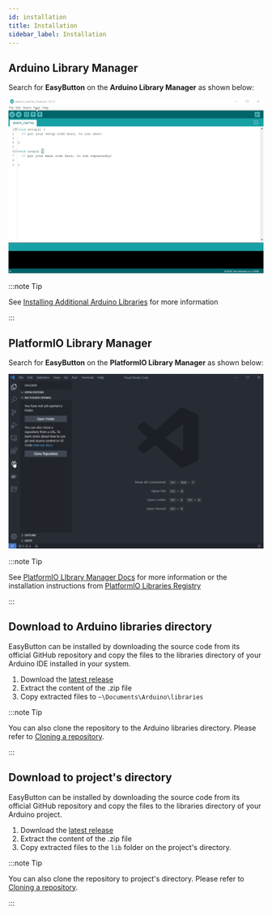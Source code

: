 ```yaml
---
id: installation
title: Installation
sidebar_label: Installation
---
```


## Arduino Library Manager

Search for **EasyButton** on the **Arduino Library Manager** as shown below:

![arduino_Library_manager](/img/arduino_library_manager.gif)

:::note Tip

See [Installing Additional Arduino Libraries](https://www.arduino.cc/en/Guide/Libraries) for more information

:::

## PlatformIO Library Manager

Search for **EasyButton** on the **PlatformIO Library Manager** as shown below:

![platformio_Library_manager](/img/platformio_Library_manager.gif)

:::note Tip

See [PlatformIO LIbrary Manager Docs](https://docs.platformio.org/en/latest/librarymanager/) for more information or the installation instructions from [PlatformIO Libraries Registry](https://platformio.org/lib/show/5741/EasyButton/installation) 

:::

## Download to Arduino libraries directory

EasyButton can be installed by downloading the source code from its official GitHub repository and copy the files to the libraries directory of your Arduino IDE installed in your system.

1. Download the [latest release](https://github.com/evert-arias/EasyButton/releases)
2. Extract the content of the .zip file
3. Copy extracted files to `~\Documents\Arduino\libraries`

:::note Tip

You can also clone the repository to the Arduino libraries directory. Please refer to [Cloning a repository](https://help.github.com/en/github/creating-cloning-and-archiving-repositories/cloning-a-repository).

:::

## Download to project's directory

EasyButton can be installed by downloading the source code from its official GitHub repository and copy the files to the libraries directory of your Arduino project.

1. Download the [latest release](https://github.com/evert-arias/EasyButton/releases)
2. Extract the content of the .zip file
3. Copy extracted files to the `lib` folder on the project's directory.

:::note Tip

You can also clone the repository to project's directory. Please refer to [Cloning a repository](https://help.github.com/en/github/creating-cloning-and-archiving-repositories/cloning-a-repository).

:::
